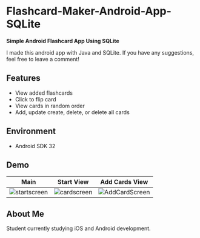 # Flashcard-Maker-Android-App-SQLite
<b>Simple Android Flashcard App Using SQLite</b>
<p>I made this android app with Java and SQLite. If you have any suggestions, feel free to leave a comment!</p>

## Features
<ul>
<li>View added flashcards</li>
<li>Click to flip card</li>
<li>View cards in random order</li>
<li>Add, update create, delete, or delete all cards</li>
</ul>

## Environment
<ul>
<li>Android SDK 32</li>
</ul>

## Demo 
| Main | Start View | Add Cards View |
|---------|---------|---------|
| ![startscreen](https://user-images.githubusercontent.com/122884728/216902836-6b3f11aa-3d8a-495f-a729-3550de844cb7.png) | ![cardscreen](https://user-images.githubusercontent.com/122884728/216902863-ad0acd96-7712-41b9-bda5-d46dad68a4b3.png) |![AddCardScreen](https://user-images.githubusercontent.com/122884728/216902570-9e880a29-eaf3-4f2d-bb22-bb348ec76b30.png)|

[](https://user-images.githubusercontent.com/122884728/216906267-e5672810-1080-4a75-8c03-7a21e5c5b735.webm)


## About Me
Student currently studying iOS and Android development.
